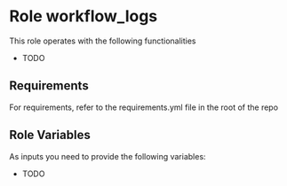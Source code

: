Role workflow_logs
=========

This role operates with the following functionalities

- TODO


Requirements
------------

For requirements, refer to the requirements.yml file in the root of the repo

Role Variables
--------------

As inputs you need to provide the following variables:

- TODO
